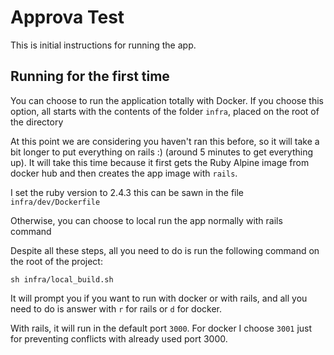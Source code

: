 # Approva Test

This is initial instructions for running the app.

## Running for the first time
You can choose to run the application totally with Docker. If you choose this option, all starts with the contents of the folder `infra`, placed on the root of the directory

At this point we are considering you haven't ran this before, so it will take a bit longer to put everything on rails :)  (around 5 minutes to get everything up). It will take this time because it first gets the Ruby Alpine image from docker hub and then creates the app image with `rails`.

I set the ruby version to 2.4.3 this can be sawn in the file `infra/dev/Dockerfile`

Otherwise, you can choose to local run the app normally with rails command

Despite all these steps, all you need to do is run the following command on the root of the project:

```
sh infra/local_build.sh
```

It will prompt you if you want to run with docker or with rails, and all you need to do is answer with `r` for rails or `d` for docker.

With rails, it will run in the default port `3000`. For docker I choose `3001` just for preventing
conflicts with already used port 3000.

